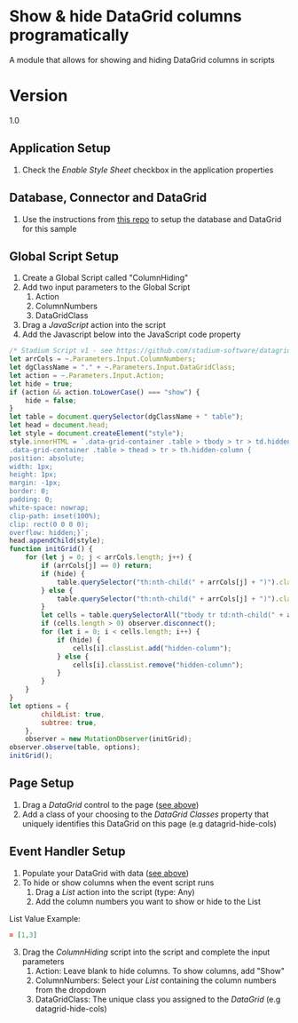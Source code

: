 # Show & hide DataGrid columns programatically

A module that allows for showing and hiding DataGrid columns in scripts

# Version 
1.0

## Application Setup
1. Check the *Enable Style Sheet* checkbox in the application properties

## Database, Connector and DataGrid
1. Use the instructions from [this repo](https://github.com/stadium-software/samples-database) to setup the database and DataGrid for this sample

## Global Script Setup
1. Create a Global Script called "ColumnHiding"
2. Add two input parameters to the Global Script
   1. Action
   2. ColumnNumbers
   3. DataGridClass
3. Drag a *JavaScript* action into the script
4. Add the Javascript below into the JavaScript code property
```javascript
/* Stadium Script v1 - see https://github.com/stadium-software/datagrid-showhide-columns-programatically */
let arrCols = ~.Parameters.Input.ColumnNumbers;
let dgClassName = "." + ~.Parameters.Input.DataGridClass;
let action = ~.Parameters.Input.Action;
let hide = true;
if (action && action.toLowerCase() === "show") { 
    hide = false;
}
let table = document.querySelector(dgClassName + " table");
let head = document.head;
let style = document.createElement("style");
style.innerHTML = `.data-grid-container .table > tbody > tr > td.hidden-column, 
.data-grid-container .table > thead > tr > th.hidden-column {
position: absolute;
width: 1px;
height: 1px;
margin: -1px;
border: 0;
padding: 0;
white-space: nowrap;
clip-path: inset(100%);
clip: rect(0 0 0 0);
overflow: hidden;}`;
head.appendChild(style);
function initGrid() {
    for (let j = 0; j < arrCols.length; j++) {
        if (arrCols[j] == 0) return;
        if (hide) {
            table.querySelector("th:nth-child(" + arrCols[j] + ")").classList.add("hidden-column");
        } else { 
            table.querySelector("th:nth-child(" + arrCols[j] + ")").classList.remove("hidden-column");
        }
        let cells = table.querySelectorAll("tbody tr td:nth-child(" + arrCols[j] + ")");
        if (cells.length > 0) observer.disconnect();
        for (let i = 0; i < cells.length; i++) {
            if (hide) {
                cells[i].classList.add("hidden-column");
            } else { 
                cells[i].classList.remove("hidden-column");
            }
        }
    }
}
let options = {
        childList: true,
        subtree: true,
    },
    observer = new MutationObserver(initGrid);
observer.observe(table, options);
initGrid();
```

## Page Setup
1. Drag a *DataGrid* control to the page ([see above](#database-connector-and-datagrid))
2. Add a class of your choosing to the *DataGrid* *Classes* property that uniquely identifies this DataGrid on this page (e.g datagrid-hide-cols)

## Event Handler Setup
1. Populate your DataGrid with data ([see above](#database-connector-and-datagrid))
2. To hide or show columns when the event script runs
   1. Drag a *List* action into the script (type: Any)
   2. Add the column numbers you want to show or hide to the List

List Value Example:
```json
= [1,3]
```

3. Drag the *ColumnHiding* script into the script and complete the input parameters
   1. Action: Leave blank to hide columns. To show columns, add "Show"
   2. ColumnNumbers: Select your *List* containing the column numbers from the dropdown
   3. DataGridClass: The unique class you assigned to the *DataGrid* (e.g datagrid-hide-cols)
